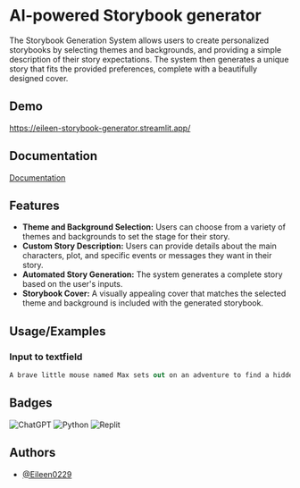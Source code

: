 
# AI-powered Storybook generator
The Storybook Generation System allows users to create personalized storybooks by selecting themes and backgrounds, and providing a simple description of their story expectations. The system then generates a unique story that fits the provided preferences, complete with a beautifully designed cover.
## Demo

https://eileen-storybook-generator.streamlit.app/
## Documentation

[Documentation](https://linktodocumentation)


## Features

- **Theme and Background Selection:** Users can choose from a variety of themes and backgrounds to set the stage for their story.
- **Custom Story Description:** Users can provide details about the main characters, plot, and specific events or messages they want in their story.
- **Automated Story Generation:** The system generates a complete story based on the user's inputs.
- **Storybook Cover:** A visually appealing cover that matches the selected theme and background is included with the generated storybook.

## Usage/Examples
### Input to textfield
```csharp
A brave little mouse named Max sets out on an adventure to find a hidden treasure in the Enchanted Forest. Along the way, he meets various magical creatures who help him on his journey. Max learns valuable lessons about courage and friendship.

```


## Badges

![ChatGPT](https://img.shields.io/badge/chatGPT-74aa9c?style=for-the-badge&logo=openai&logoColor=white)
![Python](https://img.shields.io/badge/python-3670A0?style=for-the-badge&logo=python&logoColor=ffdd54)
![Replit](https://img.shields.io/badge/Replit-DD1200?style=for-the-badge&logo=Replit&logoColor=white)


## Authors

- [@Eileen0229](https://github.com/Eileen0229)

